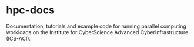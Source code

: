 # hpc-docs
Documentation, tutorials and example code for running parallel computing workloads on the Institute for CyberScience Advanced CyberInfrastructure (ICS-ACI).
